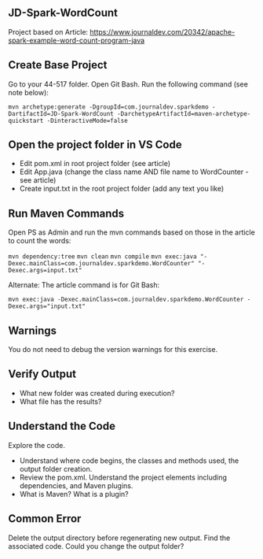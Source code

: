 ## JD-Spark-WordCount

Project based on Article: <https://www.journaldev.com/20342/apache-spark-example-word-count-program-java>

## Create Base Project 

Go to your 44-517 folder. Open Git Bash. Run the following command (see note below):

`mvn archetype:generate -DgroupId=com.journaldev.sparkdemo -DartifactId=JD-Spark-WordCount -DarchetypeArtifactId=maven-archetype-quickstart -DinteractiveMode=false`

## Open the project folder in VS Code

- Edit pom.xml in root project folder (see article)
- Edit App.java (change the class name AND file name to WordCounter - see article)
- Create input.txt in the root project folder (add any text you like)


## Run Maven Commands

Open PS as Admin and run the mvn commands based on those in the article to count the words:

`mvn dependency:tree`
`mvn clean`
`mvn compile`
`mvn exec:java "-Dexec.mainClass=com.journaldev.sparkdemo.WordCounter" "-Dexec.args=input.txt"`

Alternate: The article command is for Git Bash:

`mvn exec:java -Dexec.mainClass=com.journaldev.sparkdemo.WordCounter -Dexec.args="input.txt"`

## Warnings

You do not need to debug the version warnings for this exercise. 

## Verify Output

- What new folder was created during execution?
- What file has the results?

## Understand the Code

Explore the code. 

- Understand where code begins, the classes and methods used, the output folder creation. 
- Review the pom.xml. Understand the project elements including dependencies, and Maven plugins. 
- What is Maven? What is a plugin? 

## Common Error

Delete the output directory before regenerating new output. 
Find the associated code. Could you change the output folder? 
